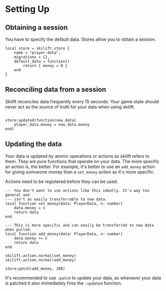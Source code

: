 # Setting Up

## Obtaining a session

You have to specify the default data. Stores allow you to obtain a session.

```luau
local store = skilift.store {
    name = "player-data",
    migrations = {},
    default_data = function()
        return { money = 0 }
    end
}
```

## Reconciling data from a session

Skilift reconciles data frequently every 15 seconds. Your game state should never act as the source of truth for your data when using skilift.

```luau

store:updated(function(new_data)
    player_data.money = new_data.money
end)

```

## Updating the data

Your data is updated by atomic operations or actions as skilift refers to them. They are pure functions that operate on your data. The more specific an action is, the better. For example, it's better to use an `add_money` action for giving somoeone money than a `set_money` action as it's more specific.

Actions need to be registered before they can be used.

```luau
--- You don't want to use actions like this ideally. It's way too general and
--- isn't as easily transferrable to new data.
local function set_money(data: PlayerData, n: number)
    data.money = n
    return data
end

--- This is more specific and can easily be transferred to new data when pulled.
local function add_money(data: PlayerData, n: number)
    data.money += n
    return data
end

skilift.action.normal(set_money)
skilift.action.normal(add_money)

store:patch(add_money, 100)
```

It's recommended to use `:patch` to update your data, as whenever your data is patched it also immediately fires the `:updated` function.
